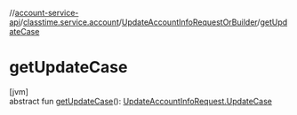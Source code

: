 //[account-service-api](../../../index.md)/[classtime.service.account](../index.md)/[UpdateAccountInfoRequestOrBuilder](index.md)/[getUpdateCase](get-update-case.md)

# getUpdateCase

[jvm]\
abstract fun [getUpdateCase](get-update-case.md)(): [UpdateAccountInfoRequest.UpdateCase](../-update-account-info-request/-update-case/index.md)
